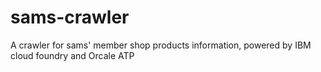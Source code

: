 # sams-crawler
A crawler for sams' member shop products information, powered by IBM cloud foundry and Orcale ATP